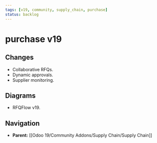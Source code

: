 ```yaml
---
tags: [v19, community, supply_chain, purchase]
status: backlog
---
```

# purchase v19

## Changes
- Collaborative RFQs.
- Dynamic approvals.
- Supplier monitoring.

## Diagrams
- RFQFlow v19.






## Navigation
- **Parent:** [[Odoo 19/Community Addons/Supply Chain/Supply Chain]]
